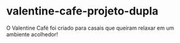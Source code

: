 # valentine-cafe-projeto-dupla
O Valentine Café foi criado para casais que queiram relaxar em um ambiente acolhedor!
